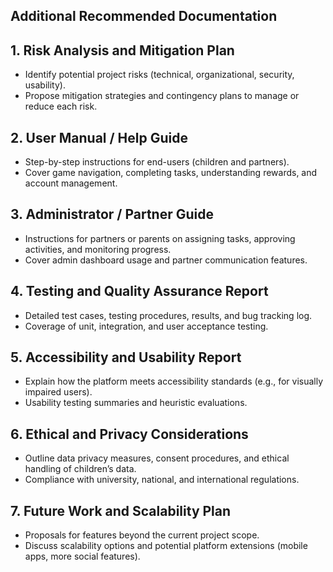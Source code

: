 ## **Additional Recommended Documentation**

## **1\. Risk Analysis and Mitigation Plan**

* Identify potential project risks (technical, organizational, security, usability).  
* Propose mitigation strategies and contingency plans to manage or reduce each risk.

## **2\. User Manual / Help Guide**

* Step-by-step instructions for end-users (children and partners).  
* Cover game navigation, completing tasks, understanding rewards, and account management.

## **3\. Administrator / Partner Guide**

* Instructions for partners or parents on assigning tasks, approving activities, and monitoring progress.  
* Cover admin dashboard usage and partner communication features.

## **4\. Testing and Quality Assurance Report**

* Detailed test cases, testing procedures, results, and bug tracking log.  
* Coverage of unit, integration, and user acceptance testing.

## **5\. Accessibility and Usability Report**

* Explain how the platform meets accessibility standards (e.g., for visually impaired users).  
* Usability testing summaries and heuristic evaluations.

## **6\. Ethical and Privacy Considerations**

* Outline data privacy measures, consent procedures, and ethical handling of children’s data.  
* Compliance with university, national, and international regulations.

## **7\. Future Work and Scalability Plan**

* Proposals for features beyond the current project scope.  
* Discuss scalability options and potential platform extensions (mobile apps, more social features).

